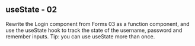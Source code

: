 ## useState - 02

Rewrite the Login component from Forms 03 as a function component, and use the useState hook to track the state of the username, password and remember inputs. Tip: you can use useState more than once.